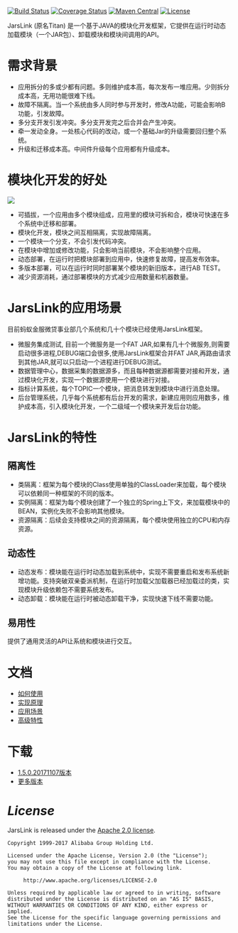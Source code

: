 [![Build Status](https://travis-ci.org/alibaba/jarslink.svg?branch=master)](https://travis-ci.org/alibaba/jarslink)
[![Coverage Status](https://coveralls.io/repos/github/alibaba/jarslink/badge.svg?branch=master)](https://coveralls.io/github/alibaba/jarslink?branch=master)
[![Maven Central](https://maven-badges.herokuapp.com/maven-central/com.alicp.jetcache/jetcache-parent/badge.svg)](https://maven-badges.herokuapp.com/maven-central/com.alicp.jetcache/jetcache-parent/)
[![License](https://img.shields.io/badge/license-Apache%202-4EB1BA.svg)](https://www.apache.org/licenses/LICENSE-2.0.html)


JarsLink (原名Titan) 是一个基于JAVA的模块化开发框架，它提供在运行时动态加载模块（一个JAR包）、卸载模块和模块间调用的API。

# 需求背景

- 应用拆分的多或少都有问题。多则维护成本高，每次发布一堆应用。少则拆分成本高，无用功能很难下线。
- 故障不隔离。当一个系统由多人同时参与开发时，修改A功能，可能会影响B功能，引发故障。
- 多分支开发引发冲突。多分支开发完之后合并会产生冲突。
- 牵一发动全身。一处核心代码的改动，或一个基础Jar的升级需要回归整个系统。
- 升级和迁移成本高。中间件升级每个应用都有升级成本。


# 模块化开发的好处

![](http://ifeve.com/wp-content/uploads/2017/08/Snip20170806_31.png)

- 可插拔，一个应用由多个模块组成，应用里的模块可拆和合，模块可快速在多个系统中迁移和部署。
- 模块化开发，模块之间互相隔离，实现故障隔离。
- 一个模块一个分支，不会引发代码冲突。
- 在模块中增加或修改功能，只会影响当前模块，不会影响整个应用。
- 动态部署，在运行时把模块部署到应用中，快速修复故障，提高发布效率。
- 多版本部署，可以在运行时同时部署某个模块的新旧版本，进行AB TEST。
- 减少资源消耗，通过部署模块的方式减少应用数量和机器数量。

# JarsLink的应用场景

目前蚂蚁金服微贷事业部几个系统和几十个模块已经使用JarsLink框架。

- 微服务集成测试, 目前一个微服务是一个FAT JAR,如果有几十个微服务,则需要启动很多进程,DEBUG端口会很多,使用JarsLink框架合并FAT JAR,再路由请求到其他JAR,就可以只启动一个进程进行DEBUG测试。
- 数据管理中心，数据采集的数据源多，而且每种数据源都需要对接和开发，通过模块化开发，实现一个数据源使用一个模块进行对接。
- 指标计算系统，每个TOPIC一个模块，把消息转发到模块中进行消息处理。
- 后台管理系统，几乎每个系统都有后台开发的需求，新建应用则应用数多，维护成本高，引入模块化开发，一个二级域一个模块来开发后台功能。

# JarsLink的特性

## 隔离性

- 类隔离：框架为每个模块的Class使用单独的ClassLoader来加载，每个模块可以依赖同一种框架的不同的版本。
- 实例隔离：框架为每个模块创建了一个独立的Spring上下文，来加载模块中的BEAN，实例化失败不会影响其他模块。
- 资源隔离：后续会支持模块之间的资源隔离，每个模块使用独立的CPU和内存资源。

## 动态性

- 动态发布：模块能在运行时动态加载到系统中，实现不需要重启和发布系统新增功能。支持突破双亲委派机制，在运行时加载父加载器已经加载过的类，实现模块升级依赖包不需要系统发布。
- 动态卸载：模块能在运行时被动态卸载干净，实现快速下线不需要功能。

## 易用性

提供了通用灵活的API让系统和模块进行交互。

# 文档

- [如何使用](https://github.com/alibaba/taitan/wiki/如何使用)
- [实现原理](https://github.com/alibaba/taitan/wiki/实现原理)
- [应用场景](https://github.com/alibaba/taitan/wiki/应用场景)
- [高级特性](https://github.com/alibaba/taitan/wiki/高级特性)


# 下载

- [1.5.0.20171107版本](http://ifeve.com/wp-content/uploads/2018/02/jarslink.zip)
- [更多版本](https://oss.sonatype.org/#nexus-search;quick~com.alipay.jarslink)


# *License*

JarsLink is released under the [Apache 2.0 license](https://github.com/alibaba/jarslink/blob/master/LICENSE).

```
Copyright 1999-2017 Alibaba Group Holding Ltd.

Licensed under the Apache License, Version 2.0 (the "License");
you may not use this file except in compliance with the License.
You may obtain a copy of the License at following link.

     http://www.apache.org/licenses/LICENSE-2.0

Unless required by applicable law or agreed to in writing, software
distributed under the License is distributed on an "AS IS" BASIS,
WITHOUT WARRANTIES OR CONDITIONS OF ANY KIND, either express or implied.
See the License for the specific language governing permissions and
limitations under the License.
```
